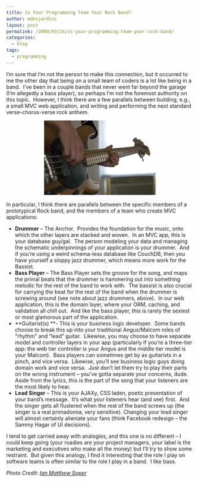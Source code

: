 ```yaml
---
title: Is Your Programming Team Your Rock Band?
author: mdesjardins
layout: post
permalink: /2009/03/24/is-your-programming-team-your-rock-band/
categories:
  - blog
tags:
  - programming
---
```

I&#8217;m sure that I&#8217;m not the person to make this connection, but it occurred to me the other day that being on a small
 team of coders is a lot like being in a band.  I&#8217;ve been in a couple bands that never went far beyond the garage (I&#8217;m allegedly a bass player), so perhaps I&#8217;m not the foremost authority on this topic.  However, I think there are a few parallels between building, e.g., a small MVC web application, and writing and performing the next standard verse-chorus-verse rock anthem.

<center>
<img src="/assets/uploads/2009/03/tereu-tereu-ian-matthew-soper-300x200.jpg" width="300" height="200" />
</center>

In particular, I think there are parallels between the specific members of a prototypical Rock band, and the members of a team who create MVC applications:

*   **Drummer** &#8211; The Anchor.  Provides the foundation for the music, onto which the other layers are stacked and woven.  In an MVC app, this is your database guy/gal.  The person modeling your data and managing the schematic underpinnings of your application is your drummer.  And if you&#8217;re using a weird schema-less database like CouchDB, then you have yourself a sloppy jazz drummer, which means more work for the Bassist.
*   **Bass Player** &#8211; The Bass Player sets the groove for the song, and maps the primal beats that the drummer is hammering out into something melodic for the rest of the band to work with.  The bassist is also crucial for carrying the beat for the rest of the band when the drummer is screwing around (see note about jazz drummers, above).  In our web application, this is the domain layer, where your ORM, caching, and validation all chill out.  And like the bass player, this is rarely the sexiest or most glamorous part of the application.
*   **Guitarist(s) **- This is your business logic developer.  Some bands choose to break this up into your traditional Angus/Malcom roles of &#8220;rhythm&#8221; and &#8220;lead&#8221; guitar.  Likewise, you may choose to have separate model and controller layers in your app (particularly if you&#8217;re a three-tier app: the web tier controller is your Angus and the middle tier model is your Malcom).  Bass players can sometimes get by as guitarists in a pinch, and vice versa.  Likewise, you&#8217;ll see business logic guys doing domain work and vice versa.  Just don&#8217;t let them try to play their parts on the wrong instrument &#8211; you&#8217;ve gotta separate your concerns, dude.  Aside from the lyrics, this is the part of the song that your listeners are the most likely to hear.
*   **Lead Singer** &#8211; This is your AJAXy, CSS laden, poetic presentation of your band&#8217;s message.  It&#8217;s what your listeners hear (and see) first.  And the singer gets all flustered when the rest of the band screws up (the singer is a real primadonna, very sensitive). Changing your lead singer will almost certainly alieniate your fans (think Facebook redesign &#8211; the Sammy Hagar of UI decisions).

I tend to get carried away with analogies, and this one is no different &#8211; I could keep going (your roadies are your project managers, your label is the marketing and executives who make all the money) but I&#8217;ll try to show some restraint.  But given this analogy, I find it interesting that the role I play on software teams is often similar to the role I play in a band.  I like bass.

*Photo Credit: [Ian Matthew Soper][1]*

 [1]: http://www.flickr.com/people/iansoper/